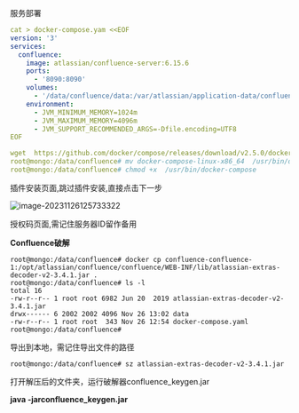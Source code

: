 

服务部署





```yaml
cat > docker-compose.yam <<EOF
version: '3'
services:
  confluence:
    image: atlassian/confluence-server:6.15.6
    ports:
      - '8090:8090'
    volumes:
      - '/data/confluence/data:/var/atlassian/application-data/confluence'
    environment:
      - JVM_MINIMUM_MEMORY=1024m
      - JVM_MAXIMUM_MEMORY=4096m
      - JVM_SUPPORT_RECOMMENDED_ARGS=-Dfile.encoding=UTF8
EOF
```



```yaml
wget  https://github.com/docker/compose/releases/download/v2.5.0/docker-compose-linux-x86_64
root@mongo:/data/confluence# mv docker-compose-linux-x86_64  /usr/bin/docker-compose
root@mongo:/data/confluence# chmod +x  /usr/bin/docker-compose
```





插件安装页面,跳过插件安装,直接点击下一步

![image-20231126125733322](http://images.zlqit.com/bookshell/operator/image-20231126125733322.png)



授权码页面,需记住服务器ID留作备用



**Confluence破解**



```shell
root@mongo:/data/confluence# docker cp confluence-confluence-1:/opt/atlassian/confluence/confluence/WEB-INF/lib/atlassian-extras-decoder-v2-3.4.1.jar .
root@mongo:/data/confluence# ls -l 
total 16
-rw-r--r-- 1 root root 6982 Jun 20  2019 atlassian-extras-decoder-v2-3.4.1.jar
drwx------ 6 2002 2002 4096 Nov 26 13:02 data
-rw-r--r-- 1 root root  343 Nov 26 12:54 docker-compose.yaml
root@mongo:/data/confluence# 

```

导出到本地，需记住导出文件的路径



```shell
root@mongo:/data/confluence# sz atlassian-extras-decoder-v2-3.4.1.jar
```



 打开解压后的文件夹，运行破解器confluence_keygen.jar

  **java -jarconfluence_keygen.jar**

